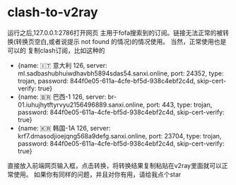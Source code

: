 # clash-to-v2ray
运行之后,127.0.0.1:2786打开网页
主用于fofa搜索到的订阅。链接无法正常的被转换(转换页空白,或者说提示 not found 的情况)的情况使用。
当然，正常使用也是可以的
复制clash订阅，比如这种的
 - {name: 🇮🇹 意大利 126, server: ml.sadbashubhuiwdhavbh5894sdas54.sanxi.online, port: 24352, type: trojan, password: 844f0e05-611a-4cfe-bf5d-938c4ebf2c4d, skip-cert-verify: true}
  - {name: 🇧🇷 巴西-1 126, server: br-01.iuhujhytftyrvyu2156496889.sanxi.online, port: 443, type: trojan, password: 844f0e05-611a-4cfe-bf5d-938c4ebf2c4d, skip-cert-verify: true}
  - {name: 🇰🇷 韩国-1A 126, server: krf7.dmasodjioejqng568a9defg.sanxi.online, port: 23704, type: trojan, password: 844f0e05-611a-4cfe-bf5d-938c4ebf2c4d, skip-cert-verify: true}

直接放入前端网页输入框，点击转换，将转换结果复制粘贴在v2ray里面就可以正常使用。
如果你有同样的问题，并且对你有用，请给我点个star
